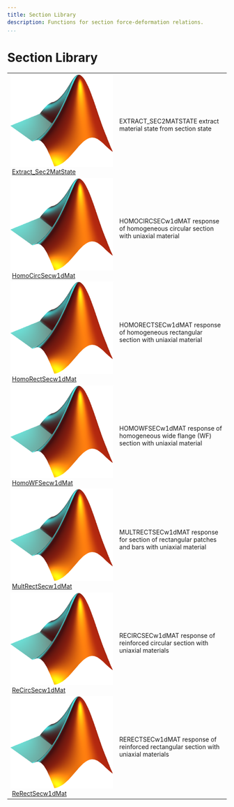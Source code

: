 ```yaml
---
title: Section Library
description: Functions for section force-deformation relations.
...
```


<!-- <!DOCTYPE html> -->
<!-- <html lang="en"> -->
<!-- <body> -->
<!-- <a name="_top"></a>
<table width="100%"><tr><td align="left"><a href="../../_index.md"><img alt="<" border="0" src="../../left.png">&nbsp;Master index</a></td>
<td align="right"><a href="_index.md">Index for `latest\Section_Library`&nbsp;<img alt=">" border="0" src="../../right.png"></a></td></tr></table> -->

# Section Library

<table>
<tr><td><img src="../../matlab_logo.png" alt="icon name" class="icon">&nbsp;<a href="Extract_Sec2MatState">Extract_Sec2MatState</a></td><td>EXTRACT_SEC2MATSTATE extract material state from section state </td></tr><tr><td><img src="../../matlab_logo.png" alt="icon name" class="icon">&nbsp;<a href="HomoCircSecw1dMat">HomoCircSecw1dMat</a></td><td>HOMOCIRCSECw1dMAT response of homogeneous circular section with uniaxial material </td></tr><tr><td><img src="../../matlab_logo.png" alt="icon name" class="icon">&nbsp;<a href="HomoRectSecw1dMat">HomoRectSecw1dMat</a></td><td>HOMORECTSECw1dMAT response of homogeneous rectangular section with uniaxial material </td></tr><tr><td><img src="../../matlab_logo.png" alt="icon name" class="icon">&nbsp;<a href="HomoWFSecw1dMat">HomoWFSecw1dMat</a></td><td>HOMOWFSECw1dMAT response of homogeneous wide flange (WF) section with uniaxial material </td></tr><tr><td><img src="../../matlab_logo.png" alt="icon name" class="icon">&nbsp;<a href="MultRectSecw1dMat">MultRectSecw1dMat</a></td><td>MULTRECTSECw1dMAT response for section of rectangular patches and bars with uniaxial material </td></tr><tr><td><img src="../../matlab_logo.png" alt="icon name" class="icon">&nbsp;<a href="ReCircSecw1dMat">ReCircSecw1dMat</a></td><td>RECIRCSECw1dMAT response of reinforced circular section with uniaxial materials </td></tr><tr><td><img src="../../matlab_logo.png" alt="icon name" class="icon">&nbsp;<a href="ReRectSecw1dMat">ReRectSecw1dMat</a></td><td>RERECTSECw1dMAT response of reinforced rectangular section with uniaxial materials </td></tr></table>




<!-- <hr><address>Generated on Thu 28-Jan-2021 18:22:44 by <strong><a href="http://www.artefact.tk/software/matlab/m2html/" title="Matlab Documentation in HTML">m2html</a></strong> &copy; 2005</address> -->
<!-- </body> -->
<!-- </html> -->
